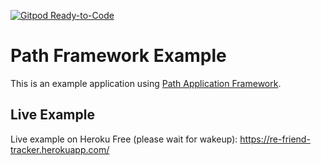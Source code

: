 [![Gitpod Ready-to-Code](https://img.shields.io/badge/Gitpod-Ready--to--Code-blue?logo=gitpod)](https://gitpod.io/#NG_CLI_ANALYTICS=false/https://github.com/zhaw-iwi/re-friend-tracker) 

# Path Framework Example

This is an example application using <a href="https://github.com/innovad/path">Path Application Framework</a>.

## Live Example
Live example on Heroku Free (please wait for wakeup): https://re-friend-tracker.herokuapp.com/